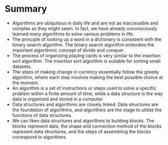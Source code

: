 # Summary

- Algorithms are ubiquitous in daily life and are not as inaccessible and complex as they might seem. In fact, we have already unconsciously learned many algorithms to solve various problems in life.
- The principle of looking up a word in a dictionary is consistent with the binary search algorithm. The binary search algorithm embodies the important algorithmic concept of divide and conquer.
- The process of organizing playing cards is very similar to the insertion sort algorithm. The insertion sort algorithm is suitable for sorting small datasets.
- The steps of making change in currency essentially follow the greedy algorithm, where each step involves making the best possible choice at the moment.
- An algorithm is a set of instructions or steps used to solve a specific problem within a finite amount of time, while a data structure is the way data is organized and stored in a computer.
- Data structures and algorithms are closely linked. Data structures are the foundation of algorithms, and algorithms are the stage to utilize the functions of data structures.
- We can liken data structures and algorithms to building blocks. The blocks represent data, the shape and connection method of the blocks represent data structures, and the steps of assembling the blocks correspond to algorithms.
